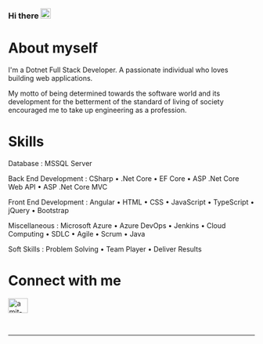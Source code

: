 ### Hi there <img src="https://raw.githubusercontent.com/MartinHeinz/MartinHeinz/master/wave.gif" height="21">

# About myself

I'm a Dotnet Full Stack Developer. A passionate individual who loves building web applications.

My motto of being determined towards the software world and its development for the betterment of the standard of living of society encouraged me to take up engineering as a profession.

# Skills

Database : MSSQL Server

Back End Development : CSharp • .Net Core • EF Core • ASP .Net Core Web API • ASP .Net Core MVC

Front End Development : Angular • HTML • CSS • JavaScript • TypeScript • jQuery • Bootstrap

Miscellaneous : Microsoft Azure • Azure DevOps • Jenkins • Cloud Computing • SDLC • Agile • Scrum • Java

Soft Skills : Problem Solving • Team Player • Deliver Results

# Connect with me

<p align="left">
<a href="https://www.linkedin.com/in/amit-gore-32b880194/" target="blank"><img align="center" src="https://raw.githubusercontent.com/rahuldkjain/github-profile-readme-generator/master/src/images/icons/Social/linked-in-alt.svg" alt="amit-gore-32b880194" height="30" width="40" /></a>
</p>
<br />

---


